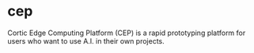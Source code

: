 # cep
Cortic Edge Computing Platform (CEP) is a rapid prototyping platform for users who want to use A.I. in their own projects.
